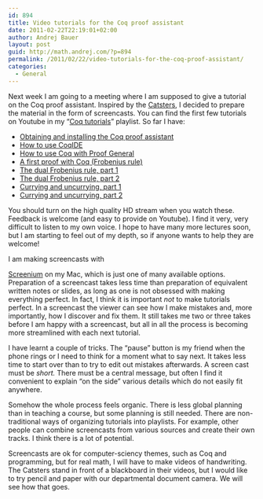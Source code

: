 ```yaml
---
id: 894
title: Video tutorials for the Coq proof assistant
date: 2011-02-22T22:19:01+02:00
author: Andrej Bauer
layout: post
guid: http://math.andrej.com/?p=894
permalink: /2011/02/22/video-tutorials-for-the-coq-proof-assistant/
categories:
  - General
---
```

Next week I am going to a meeting where I am supposed to give a tutorial on the Coq proof assistant. Inspired by the [Catsters](http://www.youtube.com/user/TheCatsters), I decided to prepare the material in the form of screencasts. You can find the first few tutorials on Youtube in my “[Coq tutorials](http://www.youtube.com/view_play_list?p=DD40A96C2ED54E99)” playlist. So far I have:

  * [Obtaining and installing the Coq proof assistant](http://www.youtube.com/watch?v=COe0VTNF2EA)
  * [How to use CoqIDE](http://www.youtube.com/watch?v=7sk8hPWAMSw)
  * [How to use Coq with Proof General](http://www.youtube.com/watch?v=l6zqLJQCnzo)
  * [A first proof with Coq (Frobenius rule)](http://www.youtube.com/watch?v=z861PoZPGqk)
  * [The dual Frobenius rule, part 1](http://www.youtube.com/watch?v=tZRAFKIv6Js)
  * [The dual Frobenius rule, part 2](http://www.youtube.com/watch?v=XCsUZhx9OHg)
  * [Currying and uncurrying, part 1](http://www.youtube.com/watch?v=i2Q5GJhgsjA)
  * [Currying and uncurrying, part 2](http://www.youtube.com/watch?v=2SjM5f3GkV0)

You should turn on the high quality HD stream when you watch these. Feedback is welcome (and easy to provide on Youtube). I find it very, very difficult to listen to my own voice. I hope to have many more lectures soon, but I am starting to feel out of my depth, so if anyone wants to help they are welcome!

<!--more-->I am making screencasts with 

[Screenium](http://www.syniumsoftware.com/screenium/) on my Mac, which is just one of many available options. Preparation of a screencast takes less time than preparation of equivalent written notes or slides, as long as one is not obsessed with making everything perfect. In fact, I think it is important _not_ to make tutorials perfect. In a screencast the viewer can see how I make mistakes and, more importantly, how I discover and fix them. It still takes me two or three takes before I am happy with a screencast, but all in all the process is becoming more streamlined with each next tutorial.

I have learnt a couple of tricks. The “pause” button is my friend when the phone rings or I need to think for a moment what to say next. It takes less time to start over than to try to edit out mistakes afterwards. A screen cast must be _short._ There must be a central message, but often I find it convenient to explain “on the side” various details which do not easily fit anywhere.

Somehow the whole process feels organic. There is less global planning than in teaching a course, but some planning is still needed. There are non-traditional ways of organizing tutorials into playlists. For example, other people can combine screencasts from various sources and create their own tracks. I think there is a lot of potential.

Screencasts are ok for computer-sciency themes, such as Coq and programming, but for real math, I will have to make videos of handwriting. The Catsters stand in front of a blackboard in their videos, but I would like to try pencil and paper with our departmental document camera. We will see how that goes.
